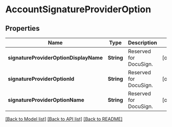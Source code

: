 # AccountSignatureProviderOption

## Properties
Name | Type | Description | Notes
------------ | ------------- | ------------- | -------------
**signatureProviderOptionDisplayName** | **String** | Reserved for DocuSign. | [optional] 
**signatureProviderOptionId** | **String** | Reserved for DocuSign. | [optional] 
**signatureProviderOptionName** | **String** | Reserved for DocuSign. | [optional] 

[[Back to Model list]](../README.md#documentation-for-models) [[Back to API list]](../README.md#documentation-for-api-endpoints) [[Back to README]](../README.md)


